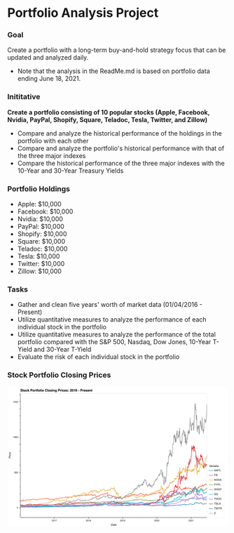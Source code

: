 # Portfolio Analysis Project

### Goal
Create a portfolio with a long-term buy-and-hold strategy focus that can be updated and analyzed daily. 
* Note that the analysis in the ReadMe.md is based on portfolio data ending June 18, 2021.

### Inititative
**Create a portfolio consisting of 10 popular stocks (Apple, Facebook, Nvidia, PayPal, Shopify, Square, Teladoc, Tesla, Twitter, and Zillow)**
* Compare and analyze the historical performance of the holdings in the portfolio with each other
* Compare and analyze the portfolio's historical performance with that of the three major indexes
* Compare the historical performance of the three major indexes with the 10-Year and 30-Year Treasury Yields


### Portfolio Holdings
* Apple: $10,000
* Facebook: $10,000
* Nvidia: $10,000
* PayPal: $10,000
* Shopify: $10,000
* Square: $10,000
* Teladoc: $10,000
* Tesla: $10,000
* Twitter: $10,000
* Zillow: $10,000

### Tasks
* Gather and clean five years' worth of market data (01/04/2016 - Present)
* Utilize quantitative measures to analyze the performance of each individual stock in the portfolio
* Utilize quantitative measures to analyze the performance of the total portfolio compared with the S&P 500, Nasdaq, Dow Jones, 10-Year T-Yield and 30-Year T-Yield
* Evaluate the risk of each individual stock in the portfolio


### Stock Portfolio Closing Prices
![Stock Portfolio Closing Prices](Total_Portfolio/Images/portfolio_closing_prices.png)
